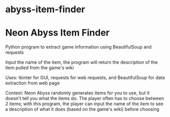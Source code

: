# abyss-item-finder
# Neon Abyss Item Finder
Python program to extract game information using BeautifulSoup and requests

Input the name of the item, the program will return the description of the item pulled from the game's wiki

Uses: tkinter for GUI, requests for web requests, and BeautifulSoup for data extraction from web page

Context:
Neon Abyss randomly generates items for you to use, but it doesn't tell you what the items do. The player often has to choose between 2 items; with this program, the player can input the name of the item to see a description of what it does (based on the game's wiki) before choosing
